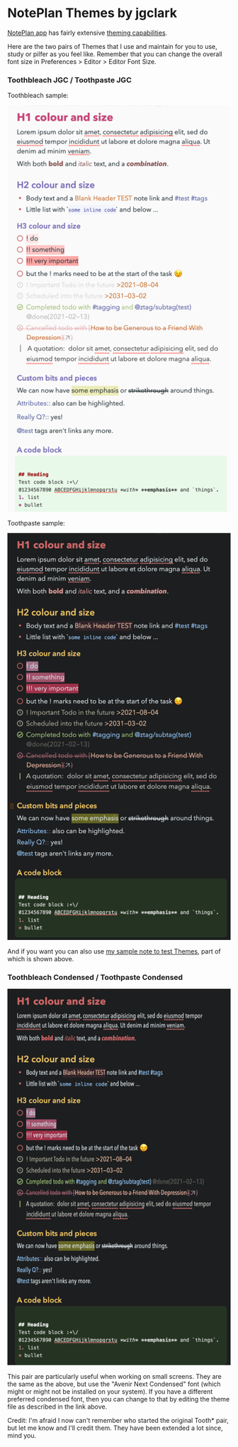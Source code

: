 # NotePlan Themes by jgclark

[NotePlan app](https://noteplan.co/) has fairly extensive [theming capabilities]().

Here are the two pairs of Themes that I use and maintain for you to use, study or pilfer as you feel like.  Remember that you can change the overall font size in Preferences > Editor > Editor Font Size.

### Toothbleach JGC / Toothpaste JGC
Toothbleach sample:

![Toothbleach JGC example](toothbleach-sample.png)

Toothpaste sample:

![Toothpaste JGC example](toothpaste-sample.png)

And if you want you can also use [my sample note to test Themes](https://noteplan.co/n/D38E5E06-959F-4570-9253-C7142C76EF02), part of which is shown above.

### Toothbleach Condensed / Toothpaste Condensed
![Toothpaste Condensed](toothpaste-condensed-sample.png)

This pair are particularly useful when working on small screens. They are the same as the above, but use the "Avenir Next Condensed" font (which might or might not be installed on your system). If you have a different preferred condensed font, then you can change to that by editing the theme file as described in the link above.

Credit: I'm afraid I now can't remember who started the original Tooth* pair, but let me know and I'll credit them. They have been extended a lot since, mind you.

